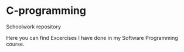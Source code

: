 # C-programming
Schoolwork repository

Here you can find Excercises I have done in my Software Programming course.
